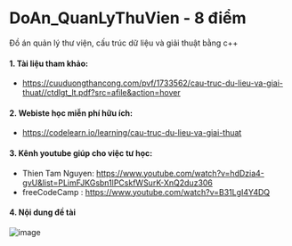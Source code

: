 # DoAn_QuanLyThuVien - 8 điểm
Đồ án quản lý thư viện, cấu trúc dữ liệu và giải thuật bằng c++
#### 1. Tài liệu tham khảo:
- https://cuuduongthancong.com/pvf/1733562/cau-truc-du-lieu-va-giai-thuat//ctdlgt_lt.pdf?src=afile&action=hover
#### 2. Webiste học miễn phí hữu ích:
- https://codelearn.io/learning/cau-truc-du-lieu-va-giai-thuat
#### 3. Kênh youtube giúp cho việc tư học:
- Thien Tam Nguyen: https://www.youtube.com/watch?v=hdDzia4-gvU&list=PLimFJKGsbn1lPCskfWSurK-XnQ2duz306
- freeCodeCamp : https://www.youtube.com/watch?v=B31LgI4Y4DQ
#### 4. Nội dung đề tài
![image](https://user-images.githubusercontent.com/75013699/174528734-944beadb-b364-4307-acf8-bdb482843b5d.png)
